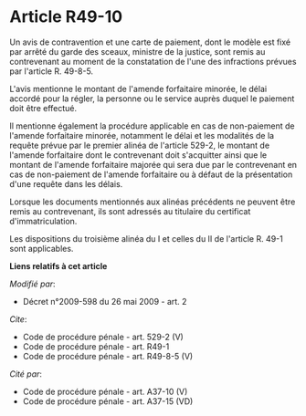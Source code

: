 # Article R49-10

Un avis de contravention et une carte de paiement, dont le modèle est fixé par arrêté du garde des sceaux, ministre de la
justice, sont remis au contrevenant au moment de la constatation de l'une des infractions prévues par l'article R. 49-8-5.

L'avis mentionne le montant de l'amende forfaitaire minorée, le délai accordé pour la régler, la personne ou le service
auprès duquel le paiement doit être effectué. 

Il mentionne également la procédure applicable en cas de non-paiement de l'amende forfaitaire minorée, notamment le délai et
les modalités de la requête prévue par le premier alinéa de l'article 529-2, le montant de l'amende forfaitaire dont le
contrevenant doit s'acquitter ainsi que le montant de l'amende forfaitaire majorée qui sera due par le contrevenant en cas de
non-paiement de l'amende forfaitaire ou à défaut de la présentation d'une requête dans les délais. 

Lorsque les documents mentionnés aux alinéas précédents ne peuvent être remis au contrevenant, ils sont adressés au titulaire
du certificat d'immatriculation. 

Les dispositions du troisième alinéa du I et celles du II de l'article R. 49-1 sont applicables.

**Liens relatifs à cet article**

_Modifié par_:

  - Décret n°2009-598 du 26 mai 2009 - art. 2

_Cite_:

  - Code de procédure pénale - art. 529-2 (V)
  - Code de procédure pénale - art. R49-1
  - Code de procédure pénale - art. R49-8-5 (V)

_Cité par_:

  - Code de procédure pénale - art. A37-10 (V)
  - Code de procédure pénale - art. A37-15 (VD)
